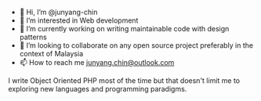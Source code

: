 - 👋 Hi, I’m @junyang-chin
- 👀 I’m interested in Web development
- 🌱 I’m currently working on writing maintainable code with design patterns
- 💞️ I’m looking to collaborate on any open source project preferably in the context of Malaysia
- 📫 How to reach me junyang.chin@outlook.com

I write Object Oriented PHP most of the time but that doesn't limit me to exploring new languages and programming paradigms. 

<!---
junyang-chin/junyang-chin is a ✨ special ✨ repository because its `README.md` (this file) appears on your GitHub profile.
You can click the Preview link to take a look at your changes.
--->
